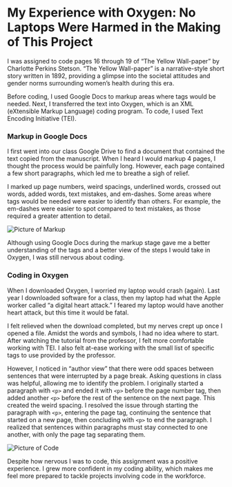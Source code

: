 # My Experience with Oxygen: No Laptops Were Harmed in the Making of This Project

I was assigned to code pages 16 through 19 of “The Yellow Wall-paper” by Charlotte Perkins Stetson. “The Yellow Wall-paper” is a narrative-style short story written in 1892, providing a glimpse into the societal attitudes and gender norms surrounding women’s health during this era. 

Before coding, I used Google Docs to markup areas where tags would be needed. Next, I transferred the text into Oxygen, which is an XML (eXtensible Markup Language) coding program. To code, I used Text Encoding Initiative (TEI).

### Markup in Google Docs
I first went into our class Google Drive to find a document that contained the text copied from the manuscript. When I heard I would markup 4 pages, I thought the process would be painfully long. However, each page contained a few short paragraphs, which led me to breathe a sigh of relief.

I marked up page numbers, weird spacings, underlined words, crossed out words, added words, text mistakes, and em-dashes. Some areas where tags would be needed were easier to identify than others. For example, the em-dashes were easier to spot compared to text mistakes, as those required a greater attention to detail.

![Picture of Markup](https://eslupe6.github.io/eslupe6/images/markup.png)

Although using Google Docs during the markup stage gave me a better understanding of the tags and a better view of the steps I would take in Oxygen, I was still nervous about coding.

### Coding in Oxygen

When I downloaded Oxygen, I worried my laptop would crash (again). Last year I downloaded software for a class, then my laptop had what the Apple worker called “a digital heart attack.” I feared my laptop would have another heart attack, but this time it would be fatal. 

I felt relieved when the download completed, but my nerves crept up once I opened a file. Amidst the words and symbols, I had no idea where to start. After watching the tutorial from the professor, I felt more comfortable working with TEI. I also felt at-ease working with the small list of specific tags to use provided by the professor. 

However, I noticed in “author view” that there were odd spaces between sentences that were interrupted by a page break. Asking questions in class was helpful, allowing me to identify the problem. I originally started a paragraph with ```<p>``` and ended it with ```<p>``` before the page number tag, then added another ```<p>``` before the rest of the sentence on the next page. This created the weird spacing. I resolved the issue through starting the paragraph with ```<p>```, entering the page tag, continuing the sentence that started on a new page, then concluding with ```<p>``` to end the paragraph. I realized that sentences within paragraphs must stay connected to one another, with only the page tag separating them.

![Picture of Code](https://eslupe6.github.io/eslupe6/images/coding.png)

Despite how nervous I was to code, this assignment was a positive experience. I grew more confident in my coding ability, which makes me feel more prepared to tackle projects involving code in the workforce.
